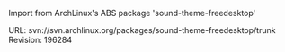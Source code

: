 Import from ArchLinux's ABS package 'sound-theme-freedesktop'

URL: svn://svn.archlinux.org/packages/sound-theme-freedesktop/trunk
Revision: 196284
